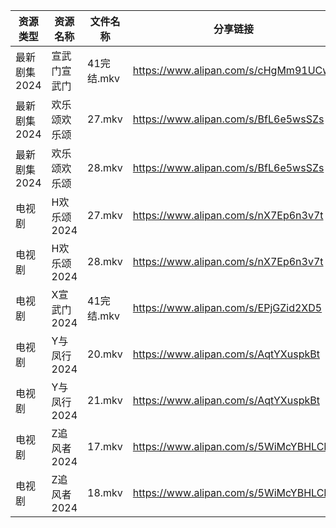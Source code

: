 | 资源类型     | 资源名称     | 文件名称     | 分享链接                                 | 更新时间                |
| -------- | -------- | -------- | ------------------------------------ | ------------------- |
| 最新剧集2024 | 宣武门宣武门   | 41完结.mkv | https://www.alipan.com/s/cHgMm91UCwf | 2024-03-29 00:08:22 |
| 最新剧集2024 | 欢乐颂欢乐颂   | 27.mkv   | https://www.alipan.com/s/BfL6e5wsSZs | 2024-03-29 00:08:29 |
| 最新剧集2024 | 欢乐颂欢乐颂   | 28.mkv   | https://www.alipan.com/s/BfL6e5wsSZs | 2024-03-29 00:08:28 |
| 电视剧      | H欢乐颂2024 | 27.mkv   | https://www.alipan.com/s/nX7Ep6n3v7t | 2024-03-29 00:05:45 |
| 电视剧      | H欢乐颂2024 | 28.mkv   | https://www.alipan.com/s/nX7Ep6n3v7t | 2024-03-29 00:05:45 |
| 电视剧      | X宣武门2024 | 41完结.mkv | https://www.alipan.com/s/EPjGZid2XD5 | 2024-03-29 00:06:19 |
| 电视剧      | Y与凤行2024 | 20.mkv   | https://www.alipan.com/s/AqtYXuspkBt | 2024-03-29 00:06:32 |
| 电视剧      | Y与凤行2024 | 21.mkv   | https://www.alipan.com/s/AqtYXuspkBt | 2024-03-29 00:06:31 |
| 电视剧      | Z追风者2024 | 17.mkv   | https://www.alipan.com/s/5WiMcYBHLCM | 2024-03-29 00:07:00 |
| 电视剧      | Z追风者2024 | 18.mkv   | https://www.alipan.com/s/5WiMcYBHLCM | 2024-03-29 00:06:59 |
